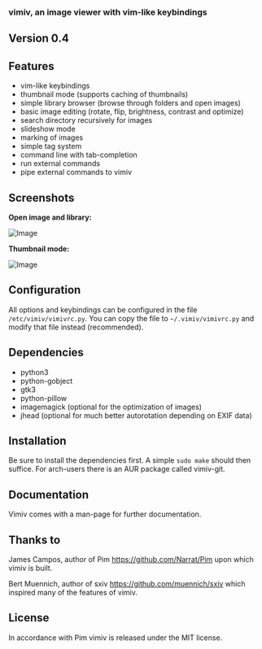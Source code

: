 ### vimiv, an image viewer with vim-like keybindings

## Version 0.4

## Features
* vim-like keybindings
* thumbnail mode (supports caching of thumbnails)
* simple library browser (browse through folders and open images)
* basic image editing (rotate, flip, brightness, contrast and optimize)
* search directory recursively for images
* slideshow mode
* marking of images
* simple tag system
* command line with tab-completion
* run external commands
* pipe external commands to vimiv

## Screenshots

**Open image and library:**

![Image](https://raw.githubusercontent.com/karlch/vimiv/gh-pages/vimiv-lib.jpg "Open image and library")

**Thumbnail mode:**

![Image](https://raw.githubusercontent.com/karlch/vimiv/gh-pages/vimiv-thumb.jpg "Thumbnail mode")

## Configuration
All options and keybindings can be configured in the file
`/etc/vimiv/vimivrc.py`. You can copy the file to `~/.vimiv/vimivrc.py` and
modify that file instead (recommended).

## Dependencies
* python3
* python-gobject
* gtk3
* python-pillow
* imagemagick (optional for the optimization of images)
* jhead (optional for much better autorotation depending on EXIF data)

## Installation
Be sure to install the dependencies first. A simple `sudo make` should then
suffice. For arch-users there is an AUR package called vimiv-git.

## Documentation
Vimiv comes with a man-page for further documentation.

## Thanks to
James Campos, author of Pim https://github.com/Narrat/Pim upon which vimiv is
built.

Bert Muennich, author of sxiv https://github.com/muennich/sxiv which inspired
many of the features of vimiv.

## License
In accordance with Pim vimiv is released under the MIT license.
